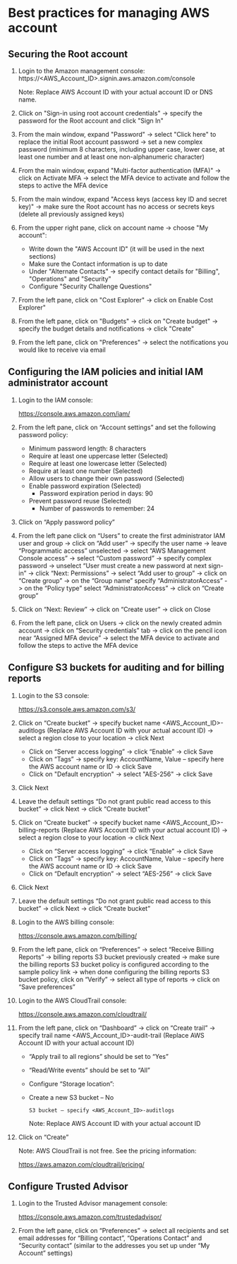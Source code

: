 # Best practices for managing AWS account

## Securing the Root account

1. Login to the Amazon management console: https://<AWS_Account_ID>.signin.aws.amazon.com/console

   Note: Replace AWS Account ID with your actual account ID or DNS name.

2. Click on "Sign-in using root account credentials" -> specify the password for the Root account and click "Sign In"

3. From the main window, expand "Password" -> select "Click here" to replace the initial Root account password -> set a new complex password (minimum 8 characters, including upper case, lower case, at least one number and at least one non-alphanumeric character)

4. From the main window, expand "Multi-factor authentication (MFA)" -> click on Activate MFA -> select the MFA device to activate and follow the steps to active the MFA device

5. From the main window, expand "Access keys (access key ID and secret key)" -> make sure the Root account has no access or secrets keys (delete all previously assigned keys)

6. From the upper right pane, click on account name -> choose "My account":
   + Write down the "AWS Account ID" (it will be used in the next sections)
   + Make sure the Contact information is up to date
   + Under "Alternate Contacts" -> specify contact details for "Billing", "Operations" and "Security"
   + Configure "Security Challenge Questions"

7. From the left pane, click on "Cost Explorer" -> click on Enable Cost Explorer"
8. From the left pane, click on "Budgets" -> click on "Create budget" -> specify the budget details and notifications -> click "Create"
9. From the left pane, click on "Preferences" -> select the notifications you would like to receive via email



## Configuring the IAM policies and initial IAM administrator account

1. Login to the IAM console:

   https://console.aws.amazon.com/iam/

2. From the left pane, click on “Account settings” and set the following password policy:

   + Minimum password length: 8 characters
   + Require at least one uppercase letter (Selected)
   + Require at least one lowercase letter (Selected)
   + Require at least one number (Selected)
   + Allow users to change their own password (Selected)
   + Enable password expiration (Selected)
     + Password expiration period in days: 90
   + Prevent password reuse (Selected)
     + Number of passwords to remember: 24

3. Click on “Apply password policy”

4. From the left pane click on “Users” to create the first administrator IAM user and group -> click on “Add user” -> specify the user name -> leave “Programmatic access” unselected -> select “AWS Management Console access” -> select “Custom password” -> specify complex password -> unselect “User must create a new password at next sign-in” -> click “Next: Permissions” -> select “Add user to group” -> click on “Create group” -> on the “Group name” specify “AdministratorAccess” -> on the “Policy type” select “AdministratorAccess” -> click on “Create group”

5. Click on “Next: Review” -> click on “Create user” -> click on Close

6. From the left pane, click on Users -> click on the newly created admin account -> click on “Security credentials” tab -> click on the pencil icon near “Assigned MFA device” -> select the MFA device to activate and follow the steps to active the MFA device



## Configure S3 buckets for auditing and for billing reports

1. Login to the S3 console:

   https://s3.console.aws.amazon.com/s3/

2. Click on “Create bucket” -> specify bucket name <AWS_Account_ID>-auditlogs (Replace AWS Account ID with your actual account ID) -> select a region close to your location -> click Next

   + Click on “Server access logging” -> click “Enable” -> click Save
   + Click on “Tags” -> specify key: AccountName, Value – specify here the AWS account name or ID -> click Save
   + Click on "Default encryption" -> select "AES-256" -> click Save

3. Click Next

4. Leave the default settings “Do not grant public read access to this bucket” -> click Next -> click “Create bucket”

5. Click on “Create bucket” -> specify bucket name <AWS_Account_ID>-billing-reports (Replace AWS Account ID with your actual account ID) -> select a region close to your location -> click Next

   + Click on “Server access logging” -> click “Enable” -> click Save
   + Click on “Tags” -> specify key: AccountName, Value – specify here the AWS account name or ID -> click Save
   + Click on “Default encryption” -> select “AES-256” -> click Save

6. Click Next

7. Leave the default settings “Do not grant public read access to this bucket” -> click Next -> click “Create bucket”

8. Login to the AWS billing console:

   https://console.aws.amazon.com/billing/

9. From the left pane, click on “Preferences” -> select “Receive Billing Reports” -> billing reports S3 bucket previously created -> make sure the billing reports S3 bucket policy is configured according to the sample policy link -> when done configuring the billing reports S3 bucket policy, click on “Verify” -> select all type of reports -> click on “Save preferences”

10. Login to the AWS CloudTrail console:

    https://console.aws.amazon.com/cloudtrail/

11. From the left pane, click on “Dashboard” -> click on “Create trail” -> specify trail name <AWS_Account_ID>-audit-trail (Replace AWS Account ID with your actual account ID)

    + “Apply trail to all regions” should be set to “Yes”

    + “Read/Write events” should be set to “All”

    + Configure “Storage location”:

    + Create a new S3 bucket – No

      `S3 bucket – specify <AWS_Account_ID>-auditlogs`

      Note: Replace AWS Account ID with your actual account ID

12. Click on “Create”

    Note: AWS CloudTrail is not free. See the pricing information:

    https://aws.amazon.com/cloudtrail/pricing/



## Configure Trusted Advisor

1. Login to the Trusted Advisor management console:

   https://console.aws.amazon.com/trustedadvisor/

2. From the left pane, click on “Preferences” -> select all recipients and set email addresses for “Billing contact”, “Operations Contact” and “Security contact” (similar to the addresses you set up under “My Account” settings)